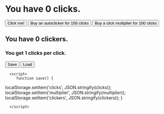 <html>
<head>
   <h1>You have <span id="clicks">0</span> clicks.</h1>
  <button type="button" onclick="addClicks(1)">Click me!</button>
  <button type="button" onclick="buyClickers(1)">Buy an autoclicker for <span id="clickerCost">150</span> clicks</button>
  <button type="button" onclick="buyMultiplier(1)">Buy a click multiplier for <span id="multiplierCost">100</span> clicks</button>
  <h2>You have <span id=clickers>0</span> clickers.</h2>
  <h3>You get <span id=mult>1</span> clicks per click.</h3>
</head>
  <script>

     var clicks = 0;
    
    var clickerCost = 150;
    
    var clickers = 0;
    
    var multiplier = 1;
    
    var multiplierCost = 100
     
  
  clicks = JSON.parse(localStorage.getItem('clicks'));
  multiplier = JSON.parse(localStorage.getItem('multiplier'));
   clickers = JSON.parse(localStorage.getItem('clickers'));

    
    function buyClickers(amount) {
      if (clicks >= clickerCost) {
       clicks = clicks - clickerCost;
       clickers = clickers + 1
       clickerCost = clickerCost * 1.05;
      
    
      document.getElementById("clicks").innerHTML = Math.round(clicks);
      document.getElementById("clickerCost").innerHTML = Math.round(clickerCost);
      document.getElementById("clickers").innerHTML = clickers;
    }
 
 }
    
     function buyMultiplier(amount) {
      if (clicks >= multiplierCost) {
       clicks = clicks - multiplierCost;
       multiplier = multiplier + 1
       multiplierCost = multiplierCost * 1.05;
    
      document.getElementById("clicks").innerHTML = Math.round(clicks);
      document.getElementById("multiplierCost").innerHTML = Math.round(multiplierCost);
      document.getElementById("mult").innerHTML = multiplier;
      
    
    }
  }  
    
    function addClicks(amount) {
      clicks = clicks + amount * multiplier;
      document.getElementById("clicks").innerHTML = Math.round(clicks);
   }
    
    setInterval(function() {
     clicks = clicks + clickers * multiplier;
     document.getElementById("clicks").innerHTML = Math.round(clicks);
    }, 1000)  //1000ms is 1 second
 </script>
   <body>
      <button type="button" onclick="save">Save</button>
      <button type="button" onclick="load">Load</button>
      
      <script>
         function save() {
  localStorage.setItem('clicks', JSON.stringify(clicks));
  localStorage.setItem('multiplier', JSON.stringify(multiplier));
  localStorage.setItem('clickers', JSON.stringify(clickers));
}
         
      </script>
      
   </body>
</html>
